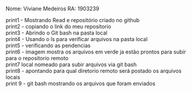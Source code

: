 Nome: Viviane Medeiros
  RA: 1903239
  
  print1 - Mostrando Read e repositório criado no github  
  print2 - copiando o link do meu repositorio  
  print3 - Abrindo o Git bash na pasta local  
  print4 - Usando o ls para verificar arquivos na pasta local  
  print5 - verificando as pendencias  
  print6 - imagem mostra os arquivos em verde ja estão prontos para subir para o repositorio remoto  
  print7 local nomeado para subir arquivos via git bash   
  print8 - apontando para qual diretorio remoto será postado os arquivos locais  
  print 9 - git bash mostrando os arquivos que foram enviados
    
